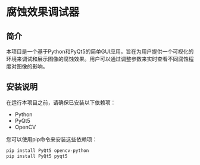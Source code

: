 # 腐蚀效果调试器  
  
## 简介  
  
本项目是一个基于Python和PyQt5的简单GUI应用，旨在为用户提供一个可视化的环境来调试和展示图像的腐蚀效果。用户可以通过调整参数来实时查看不同腐蚀程度对图像的影响。  
  
## 安装说明  
  
在运行本项目之前，请确保已安装以下依赖项：  
  
- Python  
- PyQt5  
- OpenCV  
  
您可以使用pip命令来安装这些依赖项：  
  
```bash  
pip install PyQt5 opencv-python
pip install PyQt5 pyqt5
